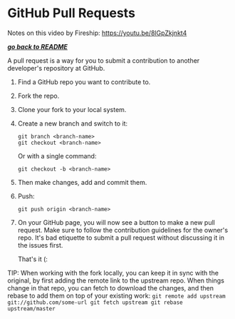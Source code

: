 # GitHub Pull Requests

Notes on this video by Fireship: https://youtu.be/8lGpZkjnkt4

[***go back to README***](README.md)

A pull request is a way for you to submit a contribution to another developer's
repository at GitHub.

1. Find a GitHub repo you want to contribute to.
1. Fork the repo.
1. Clone your fork to your local system.
1. Create a new branch and switch to it:
    ```
    git branch <branch-name>
    git checkout <branch-name>
    ```

   Or with a single command:
    ```
    git checkout -b <branch-name>
    ```

1. Then make changes, add and commit them.
1. Push:
    ```
    git push origin <branch-name>
    ```

1. On your GitHub page, you will now see a button to make a new pull request.
   Make sure to follow the contribution guidelines for the owner's repo. It's
   bad etiquette to submit a pull request without discussing it in the issues
   first.

   That's it (:

TIP: When working with the fork locally, you can keep it in sync with the
original, by first adding the remote link to the upstream repo. When things 
change in that repo, you can fetch to download the changes, and then rebase to
add them on top of your existing work:
    ```
    git remote add upstream git://github.com/some-url
    git fetch upstream
    git rebase upstream/master
    ```
